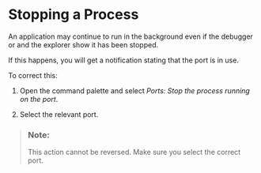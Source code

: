 <!-- loioc4476dbaef704c9f8262227774db77be -->

# Stopping a Process

An application may continue to run in the background even if the debugger or and the explorer show it has been stopped.

If this happens, you will get a notification stating that the port is in use.

To correct this:

1.  Open the command palette and select *Ports: Stop the process running on the port*.

2.  Select the relevant port.


> ### Note:  
> This action cannot be reversed. Make sure you select the correct port.


